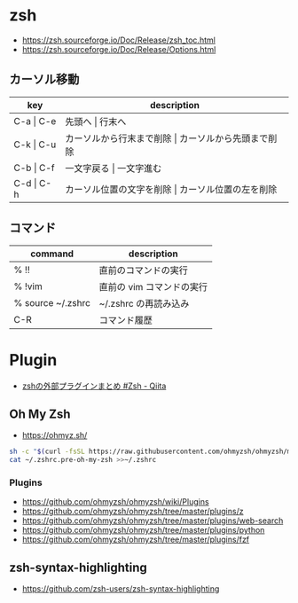 # zsh
- https://zsh.sourceforge.io/Doc/Release/zsh_toc.html
- https://zsh.sourceforge.io/Doc/Release/Options.html
## カーソル移動
| key | description |
| ---- | ------ |
| C-a \| C-e | 先頭へ \| 行末へ |
| C-k \| C-u | カーソルから行末まで削除 \| カーソルから先頭まで削除 |
| C-b \| C-f | 一文字戻る \| 一文字進む |
| C-d \| C-h | カーソル位置の文字を削除 \| カーソル位置の左を削除|

## コマンド
| command | description |
| ------- | ----------- |
| % !!      | 直前のコマンドの実行 |
| % !vim    | 直前の vim コマンドの実行 |
| % source ~/.zshrc | ~/.zshrc の再読み込み |
| C-R | コマンド履歴 |
  
# Plugin
- [zshの外部プラグインまとめ #Zsh - Qiita](https://qiita.com/mollifier/items/1220c0eeaa93e82f8afc)
## Oh My Zsh
- https://ohmyz.sh/
```zsh
sh -c "$(curl -fsSL https://raw.githubusercontent.com/ohmyzsh/ohmyzsh/master/tools/install.sh)"
cat ~/.zshrc.pre-oh-my-zsh >>~/.zshrc
```
### Plugins
- https://github.com/ohmyzsh/ohmyzsh/wiki/Plugins
- https://github.com/ohmyzsh/ohmyzsh/tree/master/plugins/z
- https://github.com/ohmyzsh/ohmyzsh/tree/master/plugins/web-search
- https://github.com/ohmyzsh/ohmyzsh/tree/master/plugins/python
- https://github.com/ohmyzsh/ohmyzsh/tree/master/plugins/fzf
## zsh-syntax-highlighting
- https://github.com/zsh-users/zsh-syntax-highlighting

